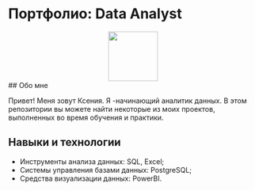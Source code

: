 # Портфолио: Data Analyst
<div id="header" align="center">
  <img src="https://media.giphy.com/media/M9gbBd9nbDrOTu1Mqx/giphy.gif" width="100"/>
</div>
## Обо мне

Привет! Меня зовут Ксения. Я -начинающий аналитик данных.
В этом репозитории вы можете найти некоторые из моих проектов, выполненных во время обучения и практики.

## Навыки и технологии
- Инструменты анализа данных: SQL, Excel;
- Системы управления базами данных: PostgreSQL;
- Средства визуализации данных: PowerBI.
